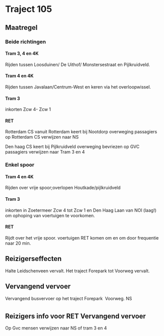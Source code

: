 # Traject 105
## Maatregel
### Beide richtingen

#### Tram 3, 4 en 4K
Rijden tussen Loosduinen/ De Uithof/ Monstersestraat en Pijlkruidveld.

#### Tram 4 en 4K
Rijden tussen Javalaan/Centrum-West en keren via het overloopwissel.

#### Tram 3
inkorten Zcw 4- Zcw 1

#### RET

Rotterdam CS
vanuit Rotterdam keert bij Nootdorp
overweging passagiers op Rotterdam CS verwijzen naar NS

Den haag CS
keert bij Pijlkruidveld
overweging bevriezen op GVC passagiers verwijzen naar Tram 3 en 4

### Enkel spoor

#### Tram 4 en 4K
Rijden over vrije spoor;overlopen Houtkade/pijlkruidveld

#### Tram 3
inkorten in Zoetermeer Zcw 4 tot Zcw 1 en Den Haag Laan van NOI (laag!) om ophoping van voertuigen te voorkomen.

#### RET
Rijdt over het vrije spoor. voertuigen RET komen om en om door frequentie naar 20 min.

## Reizigerseffecten
Halte Leidschenveen vervalt.
Het traject Forepark tot Voorweg vervalt.

## Vervangend vervoer
Vervangend busvervoer op het traject Forepark  Voorweg.
NS

## Reizigers info voor RET Vervangend vervoer
Op Gvc mensen verwijzen naar NS of tram 3 en 4
